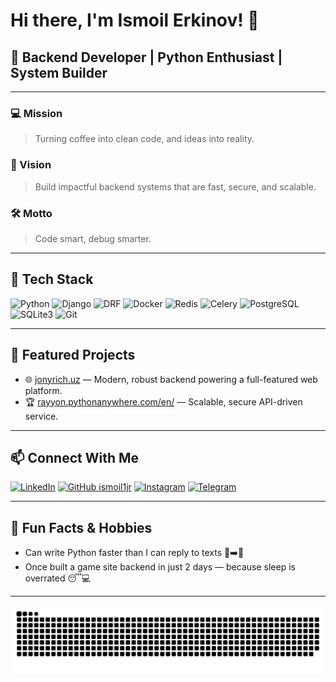 # Hi there, I'm Ismoil Erkinov! 👋

## 💼 Backend Developer | Python Enthusiast | System Builder

---

### 💻 Mission
> Turning coffee into clean code, and ideas into reality.

### 🚀 Vision
> Build impactful backend systems that are fast, secure, and scalable.

### 🛠️ Motto
> Code smart, debug smarter.

---

## 🧰 Tech Stack
![Python](https://img.shields.io/badge/-Python-3776AB?style=flat&logo=python&logoColor=white)
![Django](https://img.shields.io/badge/-Django-092E20?style=flat&logo=django&logoColor=white)
![DRF](https://img.shields.io/badge/-DRF-ff1709?style=flat&logo=django&logoColor=white)
![Docker](https://img.shields.io/badge/-Docker-2496ED?style=flat&logo=docker&logoColor=white)
![Redis](https://img.shields.io/badge/-Redis-DC382D?style=flat&logo=redis&logoColor=white)
![Celery](https://img.shields.io/badge/-Celery-37814A?style=flat)
![PostgreSQL](https://img.shields.io/badge/-PostgreSQL-336791?style=flat&logo=postgresql&logoColor=white)
![SQLite3](https://img.shields.io/badge/-SQLite3-4479A1?style=flat&logo=data:image/svg+xml;base64,PHN2ZyB4bWxucz0iaHR0c…QmU8L3N2Zz4=)
![Git](https://img.shields.io/badge/-Git-F05032?style=flat&logo=git&logoColor=white)

---

## 🚩 Featured Projects

- 🌐 [jonyrich.uz](https://jonyrich.uz) — Modern, robust backend powering a full-featured web platform.
- 🏆 [rayyon.pythonanywhere.com/en/](https://rayyon.pythonanywhere.com/en/) — Scalable, secure API-driven service.

---

## 📫 Connect With Me

[![LinkedIn](https://img.shields.io/badge/-Ismoil%20Erkinov-0077B5?style=flat&logo=linkedin&logoColor=white)](https://www.linkedin.com/in/ismoil-erkinov-b01844336/)
[![GitHub ismoil1jr](https://img.shields.io/badge/-ismoil1jr-181717?style=flat&logo=github&logoColor=white)](https://github.com/ismoil1jr)
[![Instagram](https://img.shields.io/badge/-erk1nov__dev-E4405F?style=flat&logo=instagram&logoColor=white)](https://instagram.com/erk1nov_dev)
[![Telegram](https://img.shields.io/badge/-@erkinov__dev-26A5E4?style=flat&logo=telegram&logoColor=white)](https://t.me/erkinov_dev)

---

## 🎯 Fun Facts & Hobbies

- Can write Python faster than I can reply to texts 📱➡️🐍
- Once built a game site backend in just 2 days — because sleep is overrated 😴💻

---
<picture>
  <source
    media="(prefers-color-scheme: dark)"
    srcset="https://raw.githubusercontent.com/platane/snk/output/github-contribution-grid-snake-dark.svg"
  />
  <source
    media="(prefers-color-scheme: light)"
    srcset="https://raw.githubusercontent.com/platane/snk/output/github-contribution-grid-snake.svg"
  />
  <img
    alt="github contribution grid snake animation"
    src="https://raw.githubusercontent.com/platane/snk/output/github-contribution-grid-snake.svg"
  />
</picture>
<!--
**ismoil1jr/ismoil1jr** is a professional backend developer. 
Passionate about turning ideas into production-ready systems, and always striving to code smart, debug smarter!
-->
